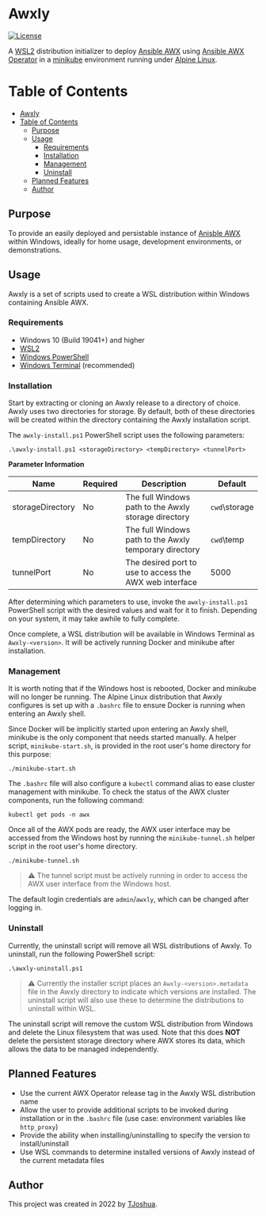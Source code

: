 # Awxly

[![License](https://img.shields.io/badge/License-MIT-blue.svg)](https://opensource.org/licenses/MIT)

A [WSL2](https://docs.microsoft.com/en-us/windows/wsl/about) distribution initializer to deploy [Ansible AWX](https://github.com/ansible/awx) using [Ansible AWX Operator](https://github.com/ansible/awx-operator) in a [minikube](https://github.com/kubernetes/minikube) environment running under [Alpine Linux](https://www.alpinelinux.org).

# Table of Contents

* [Awxly](#awxly)
* [Table of Contents](#table-of-contents)
   * [Purpose](#purpose)
   * [Usage](#usage)
      * [Requirements](#requirements)
      * [Installation](#installation)
	  * [Management](#management)
      * [Uninstall](#uninstall)
   * [Planned Features](#planned-features)
   * [Author](#author)

## Purpose

To provide an easily deployed and persistable instance of [Anisble AWX](https://www.ansible.com/products/awx-project/faq) within Windows, ideally for home usage, development environments, or demonstrations.

## Usage

Awxly is a set of scripts used to create a WSL distribution within Windows containing Ansible AWX.

### Requirements

  * Windows 10 (Build 19041+) and higher
  * [WSL2](https://docs.microsoft.com/en-us/windows/wsl/install)
  * [Windows PowerShell](https://docs.microsoft.com/en-us/powershell/scripting/install/installing-powershell)
  * [Windows Terminal](https://apps.microsoft.com/store/detail/windows-terminal/9N0DX20HK701) (recommended)

### Installation

Start by extracting or cloning an Awxly release to a directory of choice. Awxly uses two directories for storage. By default, both of these directories will be created within the directory containing the Awxly installation script.

The `awxly-install.ps1` PowerShell script uses the following parameters:

```
.\awxly-install.ps1 <storageDirectory> <tempDirectory> <tunnelPort>
```

**Parameter Information**
  
| Name             | Required | Description                                                    | Default       |
| ---------------- | -------- | -------------------------------------------------------------- | ------------- |
| storageDirectory | No       | The full Windows path to the Awxly storage directory           | `cwd`\storage |
| tempDirectory    | No       | The full Windows path to the Awxly temporary directory         | `cwd`\temp    |
| tunnelPort       | No       | The desired port to use to access the AWX web interface        | 5000          |

After determining which parameters to use, invoke the `awxly-install.ps1` PowerShell script with the desired values and wait for it to finish. Depending on your system, it may take awhile to fully complete.

Once complete, a WSL distribution will be available in Windows Terminal as `Awxly-<version>`. It will be actively running Docker and minikube after installation.

### Management

It is worth noting that if the Windows host is rebooted, Docker and minikube will no longer be running. The Alpine Linux distribution that Awxly configures is set up with a `.bashrc` file to ensure Docker is running when entering an Awxly shell.

Since Docker will be implicitly started upon entering an Awxly shell, minikube is the only component that needs started manually. A helper script, `minikube-start.sh`, is provided in the root user's home directory for this purpose:

```
./minikube-start.sh
```

The `.bashrc` file will also configure a `kubectl` command alias to ease cluster management with minikube. To check the status of the AWX cluster components, run the following command:

```
kubectl get pods -n awx
```

Once all of the AWX pods are ready, the AWX user interface may be accessed from the Windows host by running the `minikube-tunnel.sh` helper script in the root user's home directory.

```
./minikube-tunnel.sh
```

> :warning: The tunnel script must be actively running in order to access the AWX user interface from the Windows host.

The default login credentials are `admin`/`awxly`, which can be changed after logging in.

### Uninstall

Currently, the uninstall script will remove all WSL distributions of Awxly. To uninstall, run the following PowerShell script:

```
.\awxly-uninstall.ps1
```

> :warning: Currently the installer script places an `Awxly-<version>.metadata` file in the Awxly directory to indicate which versions are installed. The uninstall script will also use these to determine the distributions to uninstall within WSL.

The uninstall script will remove the custom WSL distribution from Windows and delete the Linux filesystem that was used. Note that this does **NOT** delete the persistent storage directory where AWX stores its data, which allows the data to be managed independently.

## Planned Features

  * Use the current AWX Operator release tag in the Awxly WSL distribution name
  * Allow the user to provide additional scripts to be invoked during installation or in the `.bashrc` file (use case: environment variables like `http_proxy`)
  * Provide the ability when installing/uninstalling to specify the version to install/uninstall
  * Use WSL commands to determine installed versions of Awxly instead of the current metadata files

## Author

This project was created in 2022 by [TJoshua](https://github.com/TJoshua).